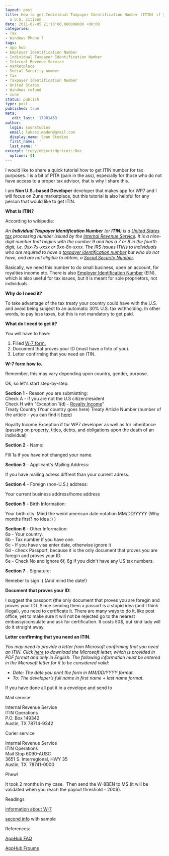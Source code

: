 ```yaml
---
layout: post
title: How to get Individual Taxpayer Identification Number (ITIN) if you are not
  a U.S. citizen
date: 2011-02-05 21:18:08.000000000 +00:00
categories:
- Tax
- Windows Phone 7
tags:
- app hub
- Employer Identification Number
- Individual Taxpayer Identification Number
- Internal Revenue Service
- marketplace
- Social Security number
- Tax
- Taxpayer Identification Number
- United States
- Windows refund
- zune
status: publish
type: post
published: true
meta:
  _edit_last: '17981463'
author:
  login: soonstudios
  email: lukasz.madon@gmail.com
  display_name: Soon Studios
  first_name: ''
  last_name: ''
excerpt: !ruby/object:Hpricot::Doc
  options: {}
---
```

<p>I would like to share a quick tutorial how to get ITIN number for tax purposes. I is a bit of PITA (pain in the ass), especially for those who do not have access to a proper tax advisor, that is why I share this.</p>
<p>I am <strong>Non U.S.-based Developer</strong> developer that makes app for WP7 and I will focus on Zune marketplace, but this tutorial is also helpful for any person that would like to get ITIN.</p>
<p><strong>What is ITIN?</strong></p>
<p>According to wikipedia:</p>
<p><em>An <strong>Individual Taxpayer Identification Number</strong> (or <strong>ITIN</strong>) is a <a title="Taxation in the United States" href="http://en.wikipedia.org/wiki/Taxation_in_the_United_States">United States tax</a> processing number issued by the <a title="Internal Revenue Service" href="http://en.wikipedia.org/wiki/Internal_Revenue_Service">Internal Revenue Service</a>. It is a nine-digit number that begins with the number 9 and has a 7 or 8 in the fourth digit, i.e. 9xx-7x-xxxx or 9xx-8x-xxxx. The IRS issues ITINs to individuals who are required to have a <a title="Taxpayer identification number" href="http://en.wikipedia.org/wiki/Taxpayer_identification_number">taxpayer identification number</a> but who do not have, and are not eligible to obtain, a <a title="Social Security Number" href="http://en.wikipedia.org/wiki/Social_Security_Number">Social Security Number</a>.</em></p>
<p>Basically, we need this number to do small business, open an account, for royalties income etc. There is also <a class="zem_slink" title="Employer Identification Number" href="http://en.wikipedia.org/wiki/Employer_Identification_Number" rel="wikipedia">Employer Identification Number</a> (EIN), which is also useful for tax issues, but it is meant for sole proprietors, not individuals.</p>
<p><strong>Why do I need it?</strong></p>
<p>To take advantage of the tax treaty your country could have with the U.S. and avoid being subject to an automatic 30% U.S. tax withholding. In other words, to pay less taxes, but this is not mandatory to get paid.</p>
<p><strong>What do I need to get it?</strong></p>
<p>You will have to have:</p>
<ol>
<li>Filled <a href="http://www.irs.gov/pub/irs-pdf/fw7.pdf" target="_blank">W-7 form.</a></li>
<li>Document that proves your ID (must have a foto of you).</li>
<li>Letter confirming that you need an ITIN.</li>
</ol>
<p><strong>W-7 form how to.</strong></p>
<p>Remember, this may vary depending upon country, gender, purpose.</p>
<p>Ok, so let's start step-by-step.</p>
<p><strong>Section 1</strong> - Reason you are submistting:<br />
Check A - if you are not the U.S citizen/resident<br />
Check H with "Exception 1(d) - <a class="zem_slink" title="Royalties" href="http://en.wikipedia.org/wiki/Royalties" rel="wikipedia">Royalty Income</a>"<br />
Treaty Country (Your country goes here) Treaty Article Number (number of the article - you can find it <a href="http://www.irs.gov/businesses/international/article/0,,id=96739,00.html" target="_blank">here</a>)</p>
<p>Royalty Income Exception if for WP7 developer as well as for inheritance (passing on property, titles, debts, and obligations upon the death of an individual)</p>
<p><strong>Section 2</strong> - Name:</p>
<p>Fill 1a if you have not changed your name.</p>
<p><strong>Section 3</strong> - Applicant's Mailing Address:</p>
<p>If you have mailing adress diffrent than your current adress.</p>
<p><strong>Section 4</strong> - Foreign (non-U.S.) address:</p>
<p>Your current business address/home address</p>
<p><strong>Section 5</strong> - Birth Information:</p>
<p>Your birth city. Mind the weird american date notation MM/DD/YYYY (Why months first? no idea :) )</p>
<p><strong>Section 6 </strong>- Other Information:<br />
6a - Your country.<br />
6b - Tax number if you have one.<br />
6c - If you have visa enter date, otherwise ignore it<br />
6d - check Passport, because it is the only document that proves you are foregin and proves your ID.<br />
6e - Check No and ignore 6f, 6g if you didn't have any US tax numbers.</p>
<p><strong>Section 7</strong> - Signature:</p>
<p>Remeber to sign :) (And mind the date!)</p>
<p><strong>Document that proves your ID:</strong></p>
<p>I suggest the passport <strong>(</strong>the only document that proves you are foregin and proves your ID). Since sending them a passort is a stupid idea (and I think illegal), you need to certificate it. Thera are many ways to do it, like post office, yet to make sure it will not be rejected go to the nearest embassy/consulate and ask for certification. It costs 50$, but kind lady will do it straight away.</p>
<p><strong>Letter confirming that you need an ITIN.</strong></p>
<p><em>You may need to provide a letter from Microsoft confirming that you need an ITIN. Click <a href="http://create.msdn.com/downloads/?id=492">here</a> to download the Microsoft letter, which is provided in PDF format and only in English. The following information must be entered in the Microsoft letter for it to be considered valid:</em></p>
<ul>
<li><em>Date: The date you print the form in MM/DD/YYYY format. </em></li>
<li><em>To: The developer’s full name in first name + last name format. </em></li>
</ul>
<p>If you have done all put it in a envelope and send to</p>
<p>Mail service</p>
<p>Internal Revenue Service<br />
ITIN Operations<br />
P.O. Box 149342<br />
Austin, TX 78714-9342</p>
<p>Curier service</p>
<p>Internal Revenue Service<br />
ITIN Operations<br />
Mail Stop 6090-AUSC<br />
3651 S. Interregional, HWY 35<br />
Austin, TX  78741-0000</p>
<p>Phew!</p>
<p>It took 2 months in my case.  Then send the W-8BEN to MS (it will be validated when you reach the payout threshold - 200$).</p>
<p>Readings</p>
<p><a href="http://www.irs.gov/pub/irs-pdf/iw7.pdf" target="_blank">information about W-7 </a></p>
<p><a href="http://www.irs.gov/pub/irs-pdf/iw7sp.pdf" target="_blank">second info</a> with sample</p>
<p>References:</p>
<p><a href="http://create.msdn.com/en-US/home/faq/windows_phone_7#wp7faq48" target="_blank">AppHub FAQ</a></p>
<p><a href="http://forums.create.msdn.com/forums/" target="_blank">AppHub Froums</a></p>
